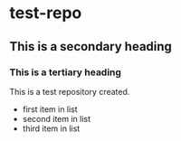 # test-repo
## This is a secondary heading
### This is a tertiary heading
This is a test repository created.
* first item in list
* second item in list
* third item in list

